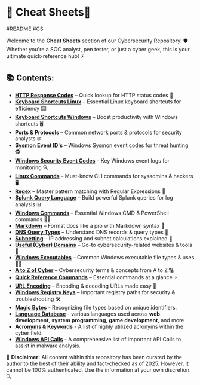 # 🚀 Cheat Sheets📜
#README #CS 

Welcome to the **Cheat Sheets** section of our Cybersecurity Repository! 🛡️ Whether you're a SOC analyst, pen tester, or just a cyber geek, this is your ultimate quick-reference hub! ⚡

## 📚 Contents:
- [**HTTP Response Codes**](https://github.com/luke-mckeever/Cyber_Vault/blob/main/Cheat%20Sheets/All%20Cheetsheets/HTTP%20Response%20Codes.md) – Quick lookup for HTTP status codes 📡  
- [**Keyboard Shortcuts Linux**](https://github.com/luke-mckeever/Cyber_Vault/blob/main/Cheat%20Sheets/All%20Cheetsheets/Keyboard%20Shortcuts%20Linux.md) – Essential Linux keyboard shortcuts for efficiency ⌨️  
- [**Keyboard Shortcuts Windows**](https://github.com/luke-mckeever/Cyber_Vault/blob/main/Cheat%20Sheets/All%20Cheetsheets/Keyboard%20Shortcuts%20Windows.md) – Boost productivity with Windows shortcuts 🖥️  
- [**Ports & Protocols**](https://github.com/luke-mckeever/Cyber_Vault/blob/main/Cheat%20Sheets/All%20Cheetsheets/Ports%20%26%20Protocols.md) – Common network ports & protocols for security analysts 🌐  
- [**Sysmon Event ID's**](https://github.com/luke-mckeever/Cyber_Vault/blob/main/Cheat%20Sheets/All%20Cheetsheets/Sysmon%20Event%20ID's.md) – Windows Sysmon event codes for threat hunting 🕵️  
- [**Windows Security Event Codes**](https://github.com/luke-mckeever/Cyber_Vault/blob/main/Cheat%20Sheets/All%20Cheetsheets/Windows%20Security%20Event%20Codes.md) – Key Windows event logs for monitoring 🔍  
- [**Linux Commands**](https://github.com/luke-mckeever/Cyber_Vault/blob/main/Cheat%20Sheets/All%20Cheetsheets/Linux%20Commands.md) – Must-know CLI commands for sysadmins & hackers 🖥️  
- [**Regex**](https://github.com/luke-mckeever/Cyber_Vault/blob/main/Cheat%20Sheets/All%20Cheetsheets/Regex.md) – Master pattern matching with Regular Expressions 🔎  
- [**Splunk Query Language**](https://github.com/luke-mckeever/Cyber_Vault/blob/main/Cheat%20Sheets/All%20Cheetsheets/Splunk%20Query%20Language.md) – Build powerful Splunk queries for log analysis 📊  
- [**Windows Commands**](https://github.com/luke-mckeever/Cyber_Vault/blob/main/Cheat%20Sheets/All%20Cheetsheets/Windows%20Commands.md) – Essential Windows CMD & PowerShell commands 🏴‍☠️  
- [**Markdown**](https://github.com/luke-mckeever/Cyber_Vault/blob/main/Cheat%20Sheets/All%20Cheetsheets/Markdown.md) – Format docs like a pro with Markdown syntax 📝  
- [**DNS Query Types**](https://github.com/luke-mckeever/Cyber_Vault/blob/main/Cheat%20Sheets/All%20Cheetsheets/DNS%20Query%20Types.md) – Understand DNS records & query types 📡  
- [**Subnetting**](https://github.com/luke-mckeever/Cyber_Vault/blob/main/Cheat%20Sheets/All%20Cheetsheets/Subnetting.md) – IP addressing and subnet calculations explained 📏  
- [**Useful (Cyber) Domains**](https://github.com/luke-mckeever/Cyber_Vault/blob/main/Cheat%20Sheets/All%20Cheetsheets/Useful%20(Cyber)%20Domains.md) – Go-to cybersecurity-related websites & tools 🔗  
- [**Windows Executables**](https://github.com/luke-mckeever/Cyber_Vault/blob/main/Cheat%20Sheets/All%20Cheetsheets/Windows%20Executables.md) – Common Windows executable file types & uses 🏴‍☠️  
- [**A to Z of Cyber**](https://github.com/luke-mckeever/Cyber_Vault/blob/main/Cheat%20Sheets/All%20Cheetsheets/A%20to%20Z%20of%20Cyber.md) – Cybersecurity terms & concepts from A to Z 🔠  
- [**Quick Reference Commands**](https://github.com/luke-mckeever/Cyber_Vault/blob/main/Cheat%20Sheets/All%20Cheetsheets/Quick%20Reference%20Commands.md) – Essential commands at a glance ⚡  
- [**URL Encoding**](https://github.com/luke-mckeever/Cyber_Vault/blob/main/Cheat%20Sheets/All%20Cheetsheets/URL%20Encoding.md) – Encoding & decoding URLs made easy 🔢  
- [**Windows Registry Keys**](https://github.com/luke-mckeever/Cyber_Vault/blob/main/Cheat%20Sheets/All%20Cheetsheets/Windows%20Registry%20Keys.md) – Important registry paths for security & troubleshooting 🛠️  
- [**Magic Bytes**](https://github.com/luke-mckeever/Cyber_Vault/blob/main/Cheat%20Sheets/All%20Cheetsheets/Magic%20Bytes.md) - Recognizing file types based on unique identifiers.
- [**Language Database**](https://github.com/luke-mckeever/Cyber_Vault/blob/main/Cheat%20Sheets/All%20Cheetsheets/Language%20Database.md) - various languages used across **web development**, **system programming**, **game development**, and more 
- [**Acronyms & Keywords**](https://github.com/luke-mckeever/Cyber_Vault/blob/main/Cheat%20Sheets/All%20Cheetsheets/Acronyms%20%26%20Keywords.md) - A list of highly utilized acronyms within the cyber field.
- [**Windows API Calls**](https://github.com/luke-mckeever/Cyber_Vault/blob/main/Cheat%20Sheets/All%20Cheetsheets/Windows%20API%20Calls.md) - A comprehensive list of important API Calls to assist in malware analysis.


📢 **Disclaimer:** All content within this repository has been curated by the author to the best of their ability and fact-checked as of 2025. However, it cannot be 100% authenticated. Use the information at your own discretion. 🔍
